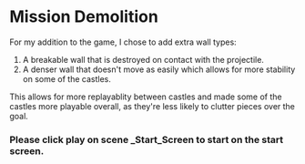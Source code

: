 # Mission Demolition
For my addition to the game, I chose to add extra wall types:
1. A breakable wall that is destroyed on contact with the projectile.
2. A denser wall that doesn't move as easily which allows for more stability on some of the castles.

This allows for more replayablity between castles and made some of the castles more playable overall, as they're less likely to clutter pieces over the goal.

### Please click play on scene _Start_Screen to start on the start screen.
